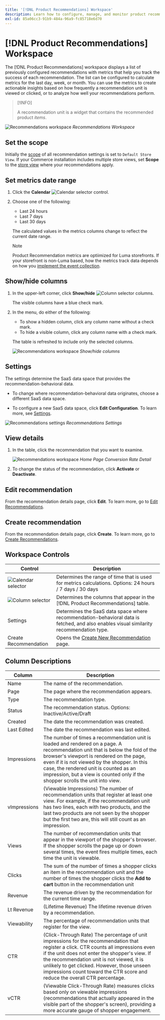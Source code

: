 ```yaml
---
title: '[!DNL Product Recommendations] Workspace'
description: Learn how to configure, manage, and monitor product recommendation performance.
exl-id: 85a06cc3-91b9-484a-96a9-fc85718e6d70
---
```

# [!DNL Product Recommendations] Workspace

The [!DNL Product Recommendations] workspace displays a list of previously configured recommendations with metrics that help you track the success of each recommendation. The list can be configured to calculate metrics for the last day, week, or month. You can use the metrics to create actionable insights based on how frequently a recommendation unit is viewed or clicked, or to analyze how well your recommendations perform.

>[!INFO]
>
>A recommendation unit is a widget that contains the recommended product _items_.

![Recommendations workspace](assets/workspace.png)
_Recommendations Workspace_

## Set the scope

Initially the [scope](https://experienceleague.adobe.com/docs/commerce-admin/start/setup/websites-stores-views.html) of all recommendation settings is set to `Default Store View`. If your Commerce installation includes multiple store views, set **Scope** to the [store view](https://experienceleague.adobe.com/docs/commerce-admin/start/setup/websites-stores-views.html#scope-settings) where your recommendations apply.

## Set metrics date range

1. Click the **Calendar** ![Calendar selector](assets/icon-calendar.png) control.

1. Choose one of the following:

   - Last 24 hours
   - Last 7 days
   - Last 30 days

   The calculated values in the metrics columns change to reflect the current date range.

   >[!NOTE]
   >
   >Product Recommendation metrics are optiimized for Luma storefronts. If your storefront is non-Luma based, how the metrics track data depends on how you [implement the event collection](events.md).

## Show/hide columns

1. In the upper-left corner, click **Show/hide** ![Column selector](assets/icon-show-hide-columns.png) columns.

   The visible columns have a blue check mark.

1. In the menu, do either of the following:

   - To show a hidden column, click any column name without a check mark.
   - To hide a visible column, click any column name with a check mark.

   The table is refreshed to include only the selected columns.

   ![Recommendations workspace](assets/workspace-select-columns.png)
   _Show/hide columns_

## Settings

The settings determine the SaaS data space that provides the recommendation-behavioral data.

- To change where recommendation-behavioral data originates, choose a different SaaS data space.

- To configure a new SaaS data space, click **Edit Configuration**. To learn more, see [Settings](settings.md).

![Recommendations settings](assets/settings.png)
_Recommendations Settings_

## View details

1. In the table, click the recommendation that you want to examine.

   ![Recommendations workspace](assets/recommendation-detail.png)
   _Home Page Conversion Rate Detail_

1. To change the status of the recommendation, click **Activate** or **Deactivate**.

## Edit recommendation

From the recommendation details page, click **Edit**. To learn more, go to [Edit Recommendations](edit.md).

## Create recommendation

From the recommendation details page, click **Create**. To learn more, go to [Create Recommendations](create.md).

## Workspace Controls

|Control|Description|
|---|---|
|![Calendar selector](assets/icon-calendar.png)|Determines the range of time that is used for metrics calculations. Options: 24 hours / 7 days / 30 days|
|![Column selector](assets/icon-show-hide-columns.png)|Determines the columns that appear in the [!DNL Product Recommendations] table.|
|Settings|Determines the SaaS data space where recommendation-behavioral data is fetched, and also enables visual similarity recommendation type.|
|Create Recommendation|Opens the [Create New Recommendation](create.md) page.|

## Column Descriptions

|Column|Description|
|---|---|
|Name|The name of the recommendation.|
|Page|The page where the recommendation appears.|
|Type|The recommendation type.|
|Status|The recommendation status. Options: Inactive/Active/Draft|
|Created|The date the recommendation was created.|
|Last Edited|The date the recommendation was last edited.|
|Impressions|The number of times a recommendation unit is loaded and rendered on a page. A recommendation unit that is below the fold of the browser's viewport is rendered on the page, even if it is not viewed by the shopper. In this case, the rendered unit is counted as an impression, but a view is counted only if the shopper scrolls the unit into view.|
|vImpressions|(Viewable Impressions) The number of recommendation units that register at least one view. For example, if the recommendation unit has two lines, each with two products, and the last two products are not seen by the shopper but the first two are, this will still count as an impression.|
|Views|The number of recommendation units that appear in the viewport of the shopper's browser. If the shopper scrolls the page up or down several times, the event fires multiple times, each time the unit is viewable.|
|Clicks|The sum of the number of times a shopper clicks an item in the recommendation unit and the number of times the shopper clicks the **Add to cart** button in the recommendation unit|
|Revenue|The revenue driven by the recommendation for the current time range.|
|Lt Revenue|(Lifetime Revenue) The lifetime revenue driven by a recommendation.|
|Viewability|The percentage of recommendation units that register for the view.|
|CTR|(Click-Through Rate) The percentage of unit impressions for the recommendation that register a click. CTR counts all impressions even if the unit does not enter the shopper's view. If the recommendation unit is not viewed, it is unlikely to get clicked. However, those unseen impressions count toward the CTR score and reduce the overall CTR percentage.|
|vCTR|(Viewable Click-Through Rate) measures clicks based only on viewable impressions (recommendations that actually appeared in the visible part of the shopper's screen), providing a more accurate gauge of shopper engagement.|
